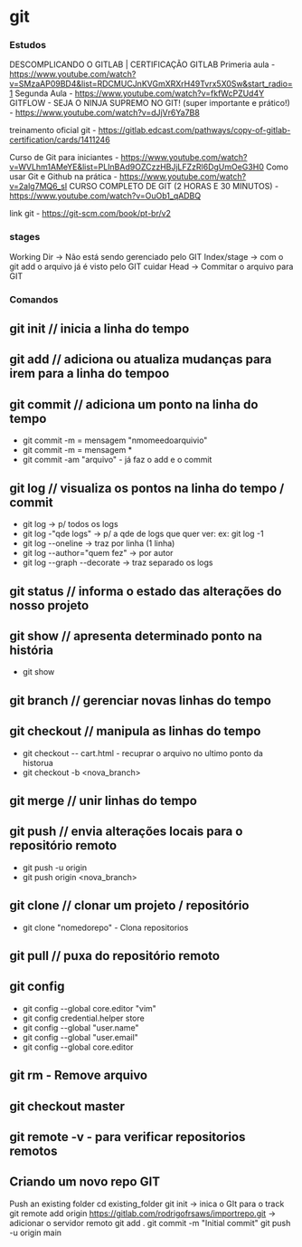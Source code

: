 # git

### Estudos
DESCOMPLICANDO O GITLAB | CERTIFICAÇÃO GITLAB
Primeria aula - https://www.youtube.com/watch?v=SMzaAP09BD4&list=RDCMUCJnKVGmXRXrH49Tvrx5X0Sw&start_radio=1
Segunda Aula - https://www.youtube.com/watch?v=fkfWcPZUd4Y
GITFLOW - SEJA O NINJA SUPREMO NO GIT! (super importante e prático!) - https://www.youtube.com/watch?v=dJjVr6Ya7B8

treinamento oficial git - https://gitlab.edcast.com/pathways/copy-of-gitlab-certification/cards/1411246


Curso de Git para iniciantes - https://www.youtube.com/watch?v=WVLhm1AMeYE&list=PLInBAd9OZCzzHBJjLFZzRl6DgUmOeG3H0
Como usar Git e Github na prática - https://www.youtube.com/watch?v=2alg7MQ6_sI
CURSO COMPLETO DE GIT (2 HORAS E 30 MINUTOS) - https://www.youtube.com/watch?v=OuOb1_qADBQ

link git - https://git-scm.com/book/pt-br/v2

### stages
Working Dir -> Não está sendo gerenciado pelo GIT 
Index/stage -> com o git add o arquivo já é visto pelo GIT cuidar
Head -> Commitar o arquivo para GIT 


### Comandos
## git init // inicia a linha do tempo

## git add // adiciona ou atualiza mudanças para irem para a linha do tempoo

## git commit // adiciona um ponto na linha do tempo
- git commit -m = mensagem "nmomeedoarquivio"
- git commit -m = mensagem *
- git commit -am "arquivo" - já faz o add e o commit

## git log // visualiza os pontos na linha do tempo / commit
- git log -> p/ todos os logs
- git log -"qde logs" -> p/ a qde de logs que quer ver: ex: git log -1
- git log --oneline -> traz por linha (1 linha)
- git log --author="quem fez" -> por autor
- git log --graph --decorate -> traz separado os logs

## git status // informa o estado das alterações do nosso projeto

## git show // apresenta determinado ponto na história
- git show <commit>

## git branch // gerenciar novas linhas do tempo

## git checkout // manipula as linhas do tempo
- git checkout -- cart.html - recuprar o arquivo no ultimo ponto da historua
- git checkout -b <nova_branch>

## git merge // unir linhas do tempo

## git push // envia alterações locais para o repositório remoto
- git push -u origin <branch>
- git push origin <nova_branch>

## git clone // clonar um projeto / repositório
- git clone "nomedorepo" - Clona repositorios 

## git pull // puxa do repositório remoto

## git config
- git config --global core.editor "vim"
- git config credential.helper store
- git config --global "user.name"
- git config --global "user.email"
- git config --global core.editor

## git rm - Remove arquivo

## git checkout master


## git remote -v - para verificar repositorios remotos

## Criando um novo repo GIT
Push an existing folder
cd existing_folder
git init -> inica o GIt para o track
git remote add origin https://gitlab.com/rodrigofrsaws/importrepo.git -> adicionar o servidor remoto
git add .
git commit -m "Initial commit"
git push -u origin main

